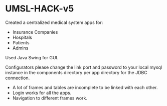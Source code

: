 # UMSL-HACK-v5
Created a centralized medical system apps for:

- Insurance Companies
- Hospitals
- Patients
- Admins

Used Java Swing for GUI.

Configurators please change the link port and password to your local mysql
instance in the components directory per app directory for the JDBC connection.

- A lot of frames and tables are incomplete to be linked with each other.
- Login works for all the apps.
- Navigation to different frames work.
